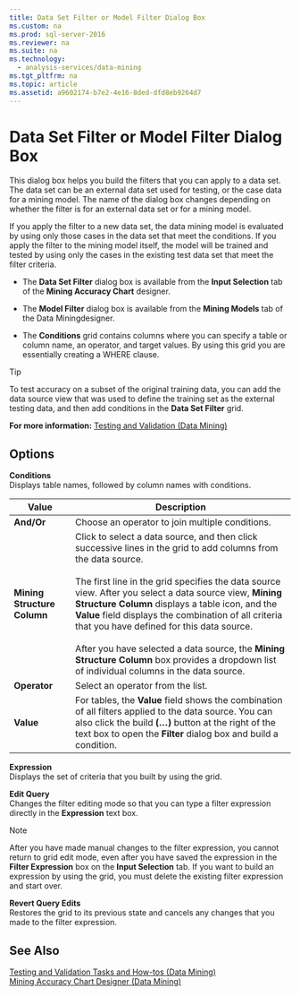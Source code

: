 ```yaml
---
title: Data Set Filter or Model Filter Dialog Box
ms.custom: na
ms.prod: sql-server-2016
ms.reviewer: na
ms.suite: na
ms.technology: 
  - analysis-services/data-mining
ms.tgt_pltfrm: na
ms.topic: article
ms.assetid: a9602174-b7e2-4e16-8ded-dfd8eb9264d7
---
```

# Data Set Filter or Model Filter Dialog Box
  This dialog box helps you build the filters that you can apply to a data set.  The data set can be an external data set used for testing, or the case data for a mining model. The name of the dialog box changes depending on whether the filter is for an external data set or for a mining model.  
  
 If you apply the filter to a new data set, the data mining model is evaluated by using only those cases in the data set that meet the conditions. If you apply the filter to the mining model itself, the model will be trained and tested by using only the cases in the existing test data set that meet the filter criteria.  
  
-   The **Data Set Filter** dialog box is available from the **Input Selection** tab of the **Mining Accuracy Chart** designer.  
  
-   The **Model Filter** dialog box is available from the **Mining Models** tab of the Data Miningdesigner.  
  
-   The **Conditions** grid contains columns where you can specify a table or column name, an operator, and target values. By using this grid you are essentially creating a WHERE clause.  
  
> [!TIP]  
>  To test accuracy on a subset of the original training data, you can add the data source view that was used to define the training set as the external testing data, and then add conditions in the **Data Set Filter** grid.  
  
 **For more information:** [Testing and Validation &#40;Data Mining&#41;](../../Topics/TopicNameNotContainA/Testing-and-Validation--Data-Mining-.md)  
  
## Options  
 **Conditions**  
 Displays table names, followed by column names with conditions.  
  
|Value|Description|  
|-----------|-----------------|  
|**And\/Or**|Choose an operator to join multiple conditions.|  
|**Mining Structure Column**|Click to select a data source, and then click successive lines in the grid to add columns from the data source.<br /><br /> The first line in the grid specifies the data source view. After you select a data source view, **Mining Structure Column** displays a table icon, and the **Value** field displays the combination of all criteria that you have defined for this data source.<br /><br /> After you have selected a data source, the **Mining Structure Column** box provides a dropdown list of individual columns in the data source.|  
|**Operator**|Select an operator from the list.|  
|**Value**|For tables, the **Value** field shows the combination of all filters applied to the data source. You can also click the build **\(…\)** button at the right of the text box to open the **Filter** dialog box and build a condition.|  
  
 **Expression**  
 Displays the set of criteria that you built by using the grid.  
  
 **Edit Query**  
 Changes the filter editing mode so that you can type a filter expression directly in the **Expression** text box.  
  
> [!NOTE]  
>  After you have made manual changes to the filter expression, you cannot return to grid edit mode, even after you have saved the expression in the **Filter Expression** box on the **Input Selection** tab. If you want to build an expression by using the grid, you must delete the existing filter expression and start over.  
  
 **Revert Query Edits**  
 Restores the grid to its previous state and cancels any changes that you made to the filter expression.  
  
## See Also  
 [Testing and Validation Tasks and How-tos &#40;Data Mining&#41;](../../Topics/TopicNameNotContainA/Testing-and-Validation-Tasks-and-How-tos--Data-Mining-.md)   
 [Mining Accuracy Chart Designer &#40;Data Mining&#41;](../../Topics/TopicNameNotContainA/Mining-Accuracy-Chart-Designer--Data-Mining-.md)  
  
  